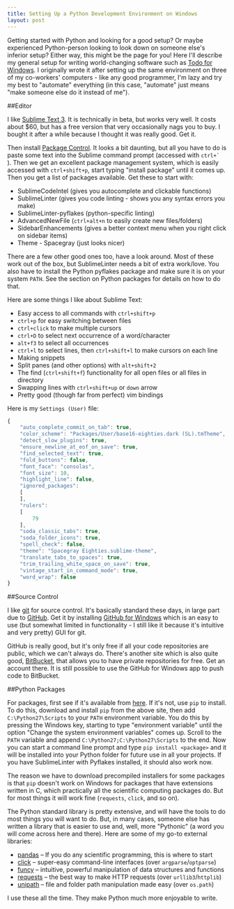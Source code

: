 ```yaml
---
title: Setting Up a Python Development Environment on Windows
layout: post
---
```


Getting started with Python and looking for a good setup? Or maybe experienced
Python-person looking to look down on someone else's inferior setup? Either
way, this might be the page for you! Here I'll describe my general setup for
writing world-changing software such as [Todo for
Windows](http://www.github.com/allhailwesttexas/todo). I originally wrote it
after setting up the same environment on three of my co-workers' computers -
like any good programmer, I'm lazy and try my best to "automate" everything (in
this case, "automate" just means "make someone else do it instead of me").

##Editor

I like [Sublime Text 3](http://www.sublimetext.com/3). It is technically in
beta, but works very well. It costs about $60, but has a free version that
very occasionally nags you to buy. I bought it after a while because I thought
it was really good. Get it.

Then install [Package Control](https://sublime.wbond.net/installation#st3). It
looks a bit daunting, but all you have to do is paste some text into the
Sublime command prompt (accessed with ``ctrl+` ``). Then we get an excellent
package management system, which is easily accessed with `ctrl+shift+p`, start
typing "install package" until it comes up. Then you get a list of packages
available. Get these to start with:

- SublimeCodeIntel (gives you autocomplete and clickable functions)
- SublimeLinter (gives you code linting - shows you any syntax errors you make)
- SublimeLinter-pyflakes (python-specific linting)
- AdvancedNewFile (`ctrl+alt+n` to easily create new files/folders)
- SidebarEnhancements (gives a better context menu when you right click on
sidebar items)
- Theme - Spacegray (just looks nicer)

There are a few other good ones too, have a look around. Most of these work out
of the box, but SublimeLinter needs a bit of extra work/love. You also have to
install the Python pyflakes package and make sure it is on your system `PATH`.
See the section on Python packages for details on how to do that.

Here are some things I like about Sublime Text:

- Easy access to all commands with `ctrl+shift+p`
- `ctrl+p` for easy switching between files
- `ctrl+click` to make multiple cursors
- `ctrl+D` to select next occurrence of a word/character
- `alt+f3` to select all occurrences
- `ctrl+l` to select lines, then `ctrl+shift+l` to make cursors on each line
- Making snippets
- Split panes (and other options) with `alt+shift+2`
- The find (`ctrl+shift+f`) functionality for all open files or all files in
directory
- Swapping lines with `ctrl+shift+up` or `down` arrow
- Pretty good (though far from perfect) vim bindings

Here is my `Settings (User)` file:

```javascript
{
    "auto_complete_commit_on_tab": true,
    "color_scheme": "Packages/User/base16-eighties.dark (SL).tmTheme",
    "detect_slow_plugins": true,
    "ensure_newline_at_eof_on_save": true,
    "find_selected_text": true,
    "fold_buttons": false,
    "font_face": "consolas",
    "font_size": 10,
    "highlight_line": false,
    "ignored_packages":
    [
    ],
    "rulers":
    [
        79
    ],
    "soda_classic_tabs": true,
    "soda_folder_icons": true,
    "spell_check": false,
    "theme": "Spacegray Eighties.sublime-theme",
    "translate_tabs_to_spaces": true,
    "trim_trailing_white_space_on_save": true,
    "vintage_start_in_command_mode": true,
    "word_wrap": false
}
```

##Source Control

I like [git](http://www.git-scm.com/) for source control. It's basically
standard these days, in large part due to [GitHub](https://www.github.com/).
Get it by installing [GitHub for Windows](http://windows.github.com/) which is
an easy to use (but somewhat limited in functionality - I still like it because
it's intuitive and very pretty) GUI for git.

GitHub is really good, but it's only free if all your code repositories are
public, which we can't always do. There's another site which is also quite
good, [BitBucket](https://www.bitbucket.org/), that allows you to have private
repositories for free. Get an account there. It is still possible to use the
GitHub for Windows app to push code to BitBucket.

##Python Packages

For packages, first see if it's available from
[here](http://www.lfd.uci.edu/~gohlke/pythonlibs/). If it's not, use `pip` to
install. To do this, download and install `pip` from the above site, then add
`C:\Python27\Scripts` to your `PATH` environment variable. You do this by
pressing the Windows key, starting to type "environment variable" until the
option "Change the system environment variables" comes up. Scroll to the `PATH`
variable and append `C:\Python27;C:\Python27\Scripts` to the end. Now you can
start a command line prompt and type `pip install <package>` and it will be
installed into your Python folder for future use in all your projects. If you
have SublimeLinter with Pyflakes installed, it should also work now. 

The reason we have to download precompiled installers for some packages is that
`pip` doesn't work on Windows for packages that have extensions written in C,
which practically all the scientific computing packages do. But for most things
it will work fine (`requests`, `click`, and so on).

The Python standard library is pretty extensive, and will have the tools to do
most things you will want to do. But, in many cases, someone else has written a
library that is easier to use and, well, more "Pythonic" (a word you will come
across here and there). Here are some of my go-to external libraries:

- [pandas](#) &ndash; If you do any scientific programming, this is where to start
- [click](#) &ndash; super-easy command-line interfaces (over `argparse`/`optparse`)
- [funcy](#) &ndash; intuitive, powerful manipulation of data structures and functions
- [requests](#) &ndash; the best way to make HTTP requests (over `urllib3`/`httplib`)
- [unipath](#) &ndash; file and folder path manipulation made easy (over `os.path`)

I use these all the time. They make Python much more enjoyable to write.
